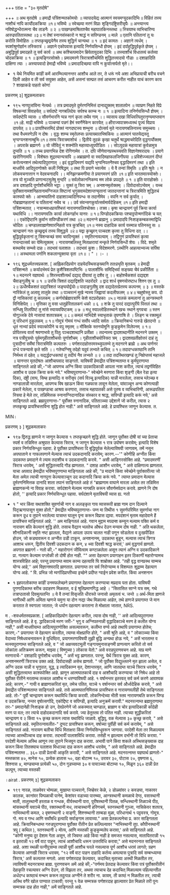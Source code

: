 +++
title = "३० मृतदोषे"

+++
॥ अथ मृतदोषे ॥ 
हमाद्रौ पत्रिंशन्मतकोमयोः ॥ व्यापादयेद्य आत्मानं स्वयमग्युदकादिभिः॥ विहितं तस्य नाशौचं नापि कार्योदकक्रिया ॥१॥ भविष्ये ॥ स्वेच्छया मरणं विप्राः शृङ्गिदंष्ट्रिसरीसृपैः ॥ अन्त्यान्त्य नविषोद्धन्धैरात्मना चैव ताडनैः ॥ २ ॥ पाखण्डमाश्रिताश्चैव महापातकिनस्तथा ॥ स्त्रियश्च व्यभिचारिण्य आरुढपतितास्तथा ॥३॥ न तेषां स्नानसंस्कारो न श्राद्धं न सपिण्डनम् ॥ माले ॥ एतानि पतितानां तु यः करोति विमोहितः ॥ तप्तकृच्छ्रद्वयेनैव तस्य शुद्धिर्न चान्यथा ॥ १ ॥ इदं कामतः । अज्ञाने त्वर्धम् । स्पर्शाश्रुणोर्ज्ञान तस्त्रिरात्रं । अज्ञाने एकोपवास इत्यादि निर्णयसिन्धौ ज्ञेयम् । इदं दर्पाहुद्धिपूर्वकृते ज्ञेयम् । अबुद्धिपूर्व प्रमादहते तु सर्व कार्य ॥ अथ कश्चित्पमादेन म्रियेतायुदका दिभिः ॥ तस्याशौचं विधातव्यं कर्तव्या चोदकक्रिया ॥ १ ॥ इत्यङ्गिरसोक्तेः। प्रमादमरणे त्रिरात्राशौचमिति शुद्धितत्त्वादयो गौडाः ॥ दशाहादिति दाक्षिणा त्याः । अस्यापवादो हेमाद्रौ भविष्ये ॥ प्रमादादिच्छया वापि न कुर्यात्सर्पतो मृते।। 

- १ येथे नियमित कांहीं कमें आरम्भिल्यानन्तर आशौच आले तर, ते धरूं नये अशा अभिप्रायाची बरीच वचने दिली आहेत व ती सर्व सयुक्त आहेत, असें असनां साम्प्रत तसं आचरण करीत नाहीत याचं कारण काय ? शाखाकडे पाहतो कोण! 



प्रकरणम् ३] 
शूद्रकमलाकरः 

- १९५ नागपूजांविना नेत्यर्थः । तत्र प्रमादमृते दुर्मरणनिमित्तं दानाद्युक्तम् शातातपेन ॥ व्याघ्रण निहते विप्रे विषकन्यां विवाहयेत् ॥ सर्पदष्टे नागबलिदेयः सर्पश्च काम्च नः ॥ १ ॥ इत्यादिना तनिर्णयसिन्धौ ज्ञेयम् । सर्पदष्टेपि व्यासः ॥ सौवर्णभारनि प्पन्न नागं कृला तथैव गाम् ।। व्यासाय दखा विधिवत्पितुरानृण्यमाप्तवान ॥१॥हे. माद्री भविष्ये ॥ पञ्चम्यां पन्नगं हैमं स्वर्णेनैकेन कारयेत् ॥ क्षीराज्यपात्रमध्यस्थं पूज्यं विप्राय दापयेत् ॥ २॥ प्रायश्चित्तमिदं प्रोक्तं नागदष्टस्य शम्भुना ॥ दोत्सर्प मृते नारायणबलिनास्य समुच्चयः । तथा वैधमरणेऽपि न दोषः । वृद्धः शाम्च स्मृतेलप्सः प्रत्याख्यातभिषकियः ॥ आत्मानं घातयेद्यस्तु भृग्वग्यनशनाम्बुभिः॥१॥ तस्य त्रिरात्रमाशोचं । द्वितीये तूदकं कृखा चतुर्थे श्राद्धमाचरेदिति वृद्धगार्योक्तम् । अपराके ब्रह्मगर्गः ॥ यो जीवितुं न शक्नोति महाव्याध्युपपीडितः ।। सोऽयुदकं महायात्रां कुर्वन्नामुत्र दुप्यति ॥ १ ॥ तच्च प्रयागभिन्न देश रोगिणामेव । त. दपि जीणेवानप्रस्थस्यवति विज्ञानेश्वरादयः । प्रयागे खरोगिणामपि । विशेषतः शुद्रस्यान्यत्रापि ॥ अब्राह्मणो वा स्वादिमहाफलजिगीपया ॥ प्रविशेज्ज्वलनं दीप्तं करोत्यनशनं तथेत्यादिपुराणात् । इदं वृद्धादिमरणं यद्यपि भृग्वनिपतनैश्चव वृद्धादिमरणं तथा ॥ इति माधवीये आदिपुराणोक्तेः कली निषिद्धम् ॥ तथा पि प्रयागे भवत्येव । ये वै तन्वां विमृतिः ॥ इति श्रुतेः । न लोकवचनात्तान न वेदवचनादपि ।। मनिझन्क्रमणीया ते प्रयागमरणं प्रति ॥१॥ इति भारतमात्स्योक्तेः। तत्र यो मुञ्चति प्राणान्वटमुलेषु मुन्दरि ॥ सर्वलोकाननिकम्य मम लोकं प्रपद्यते ॥ १ ॥ इति वाराहोक्तेः । अत्र दशाहादि पूर्णाशौचमिति भट्टाः । युक्तं तु त्रिरा त्रम् । अनशनमृतोक्तम्ः । दिवोदासोऽप्येवम् । यच्च पूर्वोक्तानामशनिहतानामग्निजल विष्टानां भृगुसवामदेशान्तग्मृतानां जातदन्तानां च त्रिरात्रमिति शुद्धितचं काश्यपो क्तेः । आन्मघातिनो दाहाशाञ्चादिनिपन्धः स तदानीमेव । वपनि न सर्व कुर्यात् । गोब्राह्मणहतानां च पतितानां नथैव च ।। उर्व संवन्सगकुर्यात्सर्वमार्वदेहिकम् ॥१॥ इति हमाद्री पत्रिंशन्मतात् । नत्रान्मवधप्रायश्चित्तं नारायणवलिश्चोक्तः। तत्रव। कृषा चान्द्रायणं पूर्व क्रिया कार्या यथाविधि ।। नारायणवलिः कार्या लोकगर्हाभ यानरः ॥ १॥ पिण्डोदकक्रियाः पश्चाट्टपोन्मर्गादिकं च यत् ।। एकोद्दिष्टानि कुर्वान सपिण्डीकरणं तथा ॥२॥ मदनग्ने ब्राह्मनु ॥ प्रमादादपि निःशङ्कम्बकस्माद्विधि चोदितः ॥ चण्डालवाह्मणेश्वारनिहतो यत्र कुत्रचित् ॥१॥ नस्य दाहादिक कार्य यस्मान्न पतिनस्तु सः ॥ चान्द्रायणं नतः कृच्छ्रद्वयं तस्य विशुद्धये ॥२॥ यद्वा कृच्छ्रान् पञ्चदश कृत्वा तु विधिना दत् ।। बुद्धिपूर्वकृतानां तु त्रिंशन्कच्छं समा चरदिन्युक्तं । स्मृतिरनावल्याम् । तद्विगुणं प्रायश्चित्तं कृत्वा गप्यन्दात्सर्व का येमित्युक्तम् । नारायणबलिस्तु मिताक्षरायां मन्कृते निर्णयसिन्धी शेयः । विदे. शमृते बस्थामेव सम्भवे दाहः। तदभावं पलाशतः । तदभावं कुशः। विदेशमरणे. ऽस्थीनि आहत्याभ्यज्य सर्पिषा ।। अस्थामला पर्णानि शकलान्युक्तया वृता ॥१॥ 
। 
" 
। 
।- 
। 

- १९६ 
शूद्रधर्मतत्त्वप्रकाश. [ आह्निकादिप्रयोग दाहयेदस्थिसङ्ख्यानि ततःप्रभृति मृतकम् ॥ हेमाद्री पत्रिंशन्मते ॥ कर्यादर्भमयं प्रेत कुशैत्रिशतपष्टिभिः ॥ पालाशीभिः समिद्भिर्वा सङ्ख्या चैवं प्रकीर्तिता ॥ १॥ मदनरने यज्ञपार्थः ॥ शिरस्यशीत्यर्थं दद्याद् ग्रीवायां तु दशैव तु ।। बाहोश्चैकशतं दद्याद्दश चैवाङ्गुलीषु च ॥ १ ॥ उरसि त्रिशतं दद्याद्विशति जठरोदरे ॥ द्वाद शार्ध वृषणयोरष्टाध शिश्न एव तु ॥ २॥ ऊर्धेश्चैकशतं दद्यात्रिशतं जङ्घयोर्द्वयोः॥ पादाङ्गुलीषु दश दद्यादेतत्प्रेतस्य कल्पनम् ॥ ३ ॥ मस्तके नारिकेलं तु अलावू तालुके तथा ॥ पञ्चरत्नं मुखे न्यस्य जिह्वायां कदलीफलम् ॥ ४॥ चक्षुषोस्तु कप. दो द्वौ नासिकायां तु कालकम् ॥ कर्णयोर्ब्रह्मपत्राणि केशे वटप्ररोहकाः ॥५॥ नालकं कमलानां तु आन्त्रस्थाने विनिक्षिपेत् ।। मृत्तिका तु वसा धातुर्हरितालकगं धको ॥ ६ ॥ शक्रे तु पारदं दद्यात्पुरीपे पित्तलं तथा ॥ सन्धिषु तिलपिष्टं तु मांसे स्यायवपिष्टकम् ॥ ७ ॥ मधु स्याल्लोहितस्थाने खचः स्थाने मृगवचा ॥ स्तन योगुञ्जके देये नासायां शतपत्रकम् ॥ ८॥ कमलं नाभिदेशे स्याभृताकं तृपणाश्रि ते । लिङ्ग च रक्तमूलं तु परिधानं दुकूलकम् ॥ १॥ गोमूत्रं गोमयं गन्धं सर्वोप ध्यादि सर्वतः ॥ क्रियानिबन्धे गारुडे खेतदन्ते ॥ धृतं नाभ्यां प्रदेयं स्यात्कोपीने च वपु स्मृतम् ॥ मौक्तिके स्तनयोमूनि कुङ्कुमेन विलेपनम् ॥ १॥ प्रोपितस्य वार्ता श्रवणाभावे तु पितुः पञ्चदशाब्दानि प्रतीक्षा । तदन्यस्य द्वादशाब्दानीति मदनरने उक्तम् । नत्र पत्रीपुत्रयोः पूर्वमगृहीताशौचयोः पूर्णाशौचम् । गृहीताशौचयोस्त्रिरा त्रम् । द्वादशवप्रतीक्षोत्तरं दाहं तु पुत्रादीनां सर्वेषां त्रिरात्रमिति कल्पतरुः । पर्णशरदाहोत्तरमस्थ्युपलम्भे तु मदनरने ब्राह्मे ॥ अथ पार्णनर दग्धे पत्रन्यासे कृते सति ।। गतेप्वग्निषु तदेहो यदुवं लभ्यते कचित् ॥ १॥ तदादग्धकाष्ठानि तानि निर्मथ्य तं दहेत् ॥ यद्यर्द्धदग्धकाष्ठं तु तदीयं नैव लभ्यते ॥ २ ॥ तदा तदस्थिरखण्डं तु निक्षेप्तव्यं महाजले ॥ 
यानन्तर मृतदोषतः आशौचापवाद साङ्गतो. याविषयीं हेमाद्रीत पत्रिंशन्मताम्त व कूर्मपुराणाम्त साङ्गितले आहे की,-"जो आपणच अग्नि किंवा उदकादिकान्नी आपला नाश करील, त्याचं तद्वर्णविहित आशौच व उदक क्रिया करूं नये." भविष्यपुराणान्त-" स्वेच्छेने मरणारा किंवा शृङ्गी (बैल रेडा इत्या दिक), दंष्ट्री (वाघ, सिम्ह इत्यादि) व सरीसृप (सर्प विञ्चू इत्यादिक) यान्नी मारलेला, तसाच म्लेञ्च्छ व नाण्डालान्नी मारलेला, आपणच विष खाऊन किंवा गळफास लावून मेलेला, यांवाञ्चून अन्य कोणत्याही प्रकारें मेलेला, व पाखण्डाचा आश्रय करणारा, तसाच महापातकी असे पुरुष व व्यभिचारिणी, आरूढपतिता स्त्रिया हे मेले तर, तन्निमित्तक स्नानाग्निदानादिक संस्कार व श्राद्ध, सपिण्डी इत्यादि करूं नये,' असे साङ्गितले आहे. ब्रह्मपुराणान्त-" पूर्वोक्त स्नानादिक, पतिताञ्च्या उद्देशानें जो करील, त्यास २ तप्तकृच्छ्र प्रायश्चित्ताविना शुद्धि होत नाही." असे साङ्गितले आहे. हे प्रायश्चित्त जाणून केल्यास. त. 


MIN। 


प्रकरणम् ३ ] 
शूद्रकमलाकरः 

- १९७ द्विरुद्ध ह्मणजे न जाणून केल्यास १ तप्तकृच्छाने शुद्धि होते. जाणून पूर्वोक्त दोषी यां च्या प्रेताचा स्पर्श व तन्निमित्त अश्रुपात केल्यास त्रिरात्र, न जाणून केल्यास १ रात्र उपोषण करावेम्; इत्यादि विशेष प्रकार निर्णयसिन्धूत पहावा. हे पूर्वोक्त प्रायश्चित्ता दि बुद्धिपूर्वक मेलेल्याविषयी जाणावम्. तमें नसून अपघाताने व गाफलपणाने मेल्यास त्याचं उदकदानादि करावेम्; कारण.--'" कोणीहि अग्नीत किंवा उदकाम्त प्रमादाने मे ल्याम तदाशीच व उदकदानादि करावे. " असी आङ्गिरसोक्ति आहे. "प्रमादमरणीं त्रिरात्र धरावेम्, ' असें शुद्धितत्त्वादि गौड ह्मणतात. " दशाह आशौन धरावेम्, " असे दाक्षिणात्य ह्मणतात. याचा अपवाद हेमाद्रीत भविष्यपुगणाम्त माङ्गितला आहे की, "प्र मादाने किंवा स्वेच्छेने पूर्वाक्तरीत्या जो मेला अमेल त्याची नागपूना केल्यावाञ्चून उद कदानादि क्रिया करूं नये. " त्याम्त प्रमादान मेल्यास दुर्मरणनिमित्तक दानादि शाता तपानं साङ्गितले आहे तं "ब्राह्मणाम वाघाने मारला असेल तर तन्निमित्त ब्राह्मणकन्ये ना विवाह करावा. सर्पदंशाने मेल्याम नागबलि करून सौवर्णमर्पदान करावे. ह्मणने नि दोष होतो, '' इत्यादि प्रकार निर्णयसिन्धूत पहावा. सर्पदंशाने मृताविषयी व्यास ह्य. णतो
- १ " भार किंवा यथाशक्ति सुवर्णाची नाग व अलङ्कृत गाय व्यासरूपी ब्राह्म णाम दान दिल्याने पितृऋणापासून मुक्त होतो." हेमाद्रीत भविष्यपुराणान्त- पम्न मा तिथीस १ सुवर्णपरिमित सुवर्णाचा नाग करून दूध व तुपाने भरलेल्या पात्राम्त घालून पृना करून विप्रास द्यावा. मपदंशानं मृताम महादेवाने हैं प्रायश्चित्त माङ्गितलं आहे. '' अम माङ्गितलं आहे. गवान मुद्दाम मपदम्श कम्युन मल्याम पक्ति कर्म व नारायण बलि केल्यानं शुद्धि होते. तसाच वैद्यान भलतेच औषध देउन मन्याम दोष नाही. " अति थकलेला, शौनादिकानी स्मृति नष्ट झालला, वैद्याने आपला उपाय चालत नाही पणून सोडलेला व दुःखपीडित होउन, जो कड्यावरून व अग्नीत उडी टाकून, अनशनानम्, उदकाम्त बुडून, मल्यास त्याचं त्रिगत्र आशाच धरून, द्वितीय दिवशी उदकदान क कन, ४ थ्या दिवशी श्राद्ध करावं,' अमं वृद्धगार्य ह्मणतो. अपगात ब्रह्मगर्ग - णतो की,-" महारोगानं जीवित्वाम कण्टाळलेला असून त्यानं अग्नि व उदकादिकाने प्रा. णत्याग केल्याम पग्लोकी तो दोषी होत नाही. "" असा देहत्याग प्रयागाहन इतर ठिकाणीं महारोग्यामच शास्त्रविहित आहे; परन्तु प्रयागाम्त मवाम काम्य दहत्यावि घि शाम्रोक्त आहे. "तही वृद्ध वानप्रस्थ याम्मच योग्य आहे,'' अमं विज्ञानश्वरादि ह्मणतात. प्रयागाम्त तर सर्व निरोग्याम्म व विशम्पतः शूद्राम्म देहत्याग योग्य आहे. “ वि. प्रभिन्न जो म्वर्गादिप्राप्तीच्या इच्छेने प्रदीप्त ग्वाईन प्रवेश करील. किंवा अनशनान 

- १ इहपरलोकाम्त कांहीं उनमफलेच्छने प्रयागाम्त देहत्याग करण्याचा मप्रदाय पता होता. याविषयी पुगणादिकाम्त बरीच उदाहरण मिळतात, व ई श्रुतिप्रमाणगिद्ध आहे । "सितासित साग्ने यत्र सम्. गथे तत्राप्ठतासो दिवमुत्पतन्ति ॥ ये वै तन्वां विसृजति धीरास्ते जनासो अमृतत्वं भ. जन्ते ॥ अर्थ-मिता ह्मणजे भागीरथी आणि अमिता म्हणजे यमुना या दोन नद्या जेथ मिळाल्या आहेत, तथे हाणजे प्रयागाम्त जे मान करतात ते स्वगाला जातात; जे धर्यान दहत्याग करताना ते मोक्षाला जातात, 
NRS. 


म 
. 
-शवधर्मतस्वप्रकाश. [ आहिकादिप्रयोग देहत्याग करील, त्यास दोष नाही, '' असे आदित्यपुराणाम्त साङ्गितले आहे. हे वृ. द्धादिकाञ्चे मरण जरी-" भृगु व अग्निपतनान्नी वृद्धादिकाञ्चे मरण हे कलीत योग्य नाही," असी माधवीयाम्त आदित्यपुराणोक्ति असल्यावरून, कलीम्त वर्ण्य आहे तथापि प्रयागाम्त होतेच; कारण,-" प्रयागाम्त जे देहत्याग करतील, त्याम्स मोक्षप्राप्ति होते, " असी श्रुति आहे, व " लोकाञ्च्या किंवा वेदाच्या निषेधवचनावरून हे युधिष्ठिरा, प्रयागमरणाविषयी तुझी बुद्धि अन्यथा होऊ नये, " असें भारताम्त व मत्स्यपुराणाम्त साङ्गितले आहे, व " जो अक्षय्यवटमूली गङ्गायमुनासङ्गमी प्राणत्याग करितो तो सर्व लोकांला अतिक्रमण करून, माझ्या ( विष्णूच्या ) लोकास येतो." असे वराहपुराणवचन आहे. याप्र माणे मरणाराचें-" दशाहादि पूणोशौच धरावेम्, " असें भट्ट ह्मणतात. परन्तु, येथें त्रिरात्र 
युक्त आहे. कारण, अनशनमरणीं त्रिरात्रच उक्त आहे. दिवोदासही असेच ह्मणतो. " जो पूर्वोक्त विद्युल्लतने मृत झाला असेल, व अग्नि उदक यान्नी व भृगुपात, युद्ध, इ त्यादिकाम्न मृत, देशान्तरमृत, आणि जातदम्त याञ्चे त्रिरात्र धरावेम्, " असी शुद्धितत्त्वाम्त काश्यपोक्ति आहे. ह्मणून आत्मघातकाचें दाह व आशौचादि करण्याचा जो निषेध आहे तो पूर्वोक्त रीतीने मरताम्च तत्काल आशौच न धरण्याविषयी आहे. १ वर्षानन्तर इतरवत् सर्व कर्म करणे आवश्यक आहे; कारण,-" गायी व ब्राह्मणाकरितां मृत, तमेच पतित, याञ्चे १ वर्षानन्तर सर्व और्ध्वदेहिक करावे, " असे हेमाद्रीत पत्रिंशन्मताम्त साङ्गितले आहे. तसे आत्मघातनिमित्तक प्रायश्चित्त व नारायणवलीही तेथे साङ्गितला आहे. तो-" पूर्वी चान्द्रायण करून यथाविधि क्रिया करावी. लोकनिन्देच्या भीती स्तव नारायणबलि करून पिण्ड व उदकक्रिया, नन्तर वृषोत्सर्गादि, एकोद्दिष्ट व सपिण्डी, इत्यादि अनुक्रमें करावी." मदनरत्नाम्त ब्रह्मपुराणाम्त तर-" प्रमादानेही निःशङ्क हो उन, देवप्रेरणेनें जो अकस्मात् चाण्डाल, ब्राह्मण व चोर इत्यादिकान्नी कोठेही मरण पा वल; तर त्याचे दाहोदकदानादि सर्व करावे. ज्या हेतूस्तव तो पतित नाही. त्याच्या शुद्धीकरितां चान्द्रायण व २ किंवा १५ कृच्छ करून त्यास यथाविधि जाळावे. बुद्धिपू. वक मेल्यास ३० कृच्छ्र करावे, " असे साङ्गितले आहे. स्मृतिरत्नावलीत-" दुप्पट प्रायश्चित्त करून, वर्षाच्या पूर्वीही सर्व कर्म करावेम्, " असे साङ्गितलं आहे. नारायण बलीचा विधि मिताक्षरा किंवा निर्णयसिन्धूवरून जाणावा. परदेशी मेला तर मिळाल्याम त्याच्या आस्थीञ्चाच दाह करावा. तदभावीं पालाशविधि करावा. तसेही न झाल्याम दर्भानी तो विधि करावा. " परदेशी मेल्याम अस्थि आणून त्या तुपाने भिजवून दाह करावा. अभावी पाने किंवा शकले अस्थिसङ्ख्याक दाह करून किंवा तितक्याच पलाशस मिधाञ्चा दाह करून आशौच धरावेम्, " असे साङ्गितले आहे. हेमाद्रीत पत्रिंशन्मताम्त .. ३६० दान्नी प्रेताची आकृति करावी, " असे साङ्गितले आहे. मदनरत्नाम्त यज्ञपार्थ ह्मणतो-" मस्तकास ४०, मानेस १०, प्रत्येक हातास ५०, दहा बोटाम्म १०, उरावर ३०, पोटास २०, वृषणास ६, शिश्नास ४, माण्ड्याम्स प्रत्येकी ५०, दोन गुडघ्याम्स ३० व पायाञ्च्या बोटाम्स १०, मिळून ३६० दान्नी प्रेत कल्पून, त्याच्या मस्तकी 



।airat 
. 
प्रकरणम् ३] 
शूद्रकमलाकरः 

- १९९ नारळ, ताळवेवर भोम्पळा, मुखाम्त पञ्चरत्ने, जिव्हेवर केळे, २ डोळ्यांवर २ कवड्या, नाकावर कालक, कानांवर पिम्पळाची पानेम्, केशांवर वडाच्या पारम्ब्या, आन्त्रस्थानी कमळाचे देण्ठ, वसास्थानी माती, तालुस्थानी हरताळ व गन्धक, वीर्यस्थानी पारा, पुरीषस्थानी पितळ, सन्धिस्थानी तिळाञ्चे पीठ, मांसस्थानी यवाञ्चे पीठ, रक्तस्थानी मध, त्वचास्थानी हरिणचर्म, स्तनस्थानी गुञ्जा, नासिकेवर शतपत्र, नाभिस्थानी कमल, २ वृषणम्थानी २ वाङ्गी, शिश्नम्थानी ताम्बडा मुळा, परिधानार्थ १ पट्टवस्त्र, गोमूत्र. गो. मय व गम्ध आणि सर्वोषधि इत्यादि सर्वाङ्गाम लावाव्या." असा प्रेतकल्पनेचा प्र. कार साङ्गितला आहे. क्रियानिबन्धाम्त गरुडपुराणाम्त पूर्वोक्त रीतीन प्रेत कल्पिल्यावर "नाभिस्थानी तूप. कौपीनस्थानीं त्रपु ( कथिल ), स्तनस्थानी २ मोत्य, आणि मस्तकी कुङ्कुम्मलेप करावा,' असे साङ्गितले आहे. "कोणी मनुष्य दूर देशाम गेला असून, तो जिवम्त आहे किंवा नाही हे समजत नसल्यास, मातापितरान्नी १५ व इतरान्नी १२ वर्षे वाट पाहून, त्याचं आशौचादि धरून उत्तरविधि करावा," असे मदनरनात साङ्गितले आहे. अशा स्थळी पत्नीपुत्राम्स त्यान्नी पूर्वी आशौच घरले नसल्यास पूर्ण आशौच धरावं लागते; ग्रहण केल्यास आणखी त्रिरात्र धरावम्. "१२ वर्षे वाट पाहन दाहादि कर्तव्य अमल्यास पुत्रादि सर्व सम्बन्ध्याम्स त्रिरात्र,' असें कल्पतरु मणतो. असा पर्णशरदाह केल्यावर, कदाचित् मृताच्या अस्थी मिळतील तर, त्याविषयी मदनरत्राम्त ब्राह्म. पुराणवचन अमें आहे की,-"पर्णमय प्रेतदाह केल्यावर किंवा पत्रं पूर्वोक्तरीतीनं देहाकृति रचल्यावर अग्नि देउन, तो विझला तर, अथवा त्याचाच देह कदाचित् मिळाल्याम पहिल्यान्तील अर्धदग्ध काष्ठाचं मन्थन करून तदुत्पन्न अग्नीने ते शरीर ना. कावम्. ती काष्ठं न मिळतील तर, त्याची अस्थि वगैरे खोल पाण्यात टाकावी; परन्तु १ वेळ सम्मत्रक पर्णशरदाह झाल्यावर प्रेत मिळाले तरी पुनः सम्मत्रक दाह होत नाही," अमें साङ्गितले आहे. 
